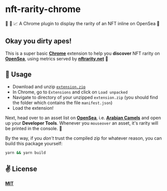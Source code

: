 # nft-rarity-chrome
💸 🧸 📈 A Chrome plugin to display the rarity of an NFT inline on OpenSea 🌊

## Okay you dirty apes!
This is a super basic [**Chrome**](https://www.google.co.uk/chrome/) extension to help you **discover** NFT rarity on [**OpenSea**](https://opensea.io/), using metrics served by [**nftrarity.net**](https://nftrarity.net/) 💖

## 🚀 Usage

 - Download and unzip [`extension.zip`](./extension.zip)
 - In Chrome, go to `Extensions` and click on `Load unpacked`
 - Navigate to directory of your unzipped `extension.zip` (you should find the folder which contains the file `manifest.json`)
 - Load the extension!

Next, head over to an asset list on [**OpenSea**](https://opensea.io/), i.e. [**Arabian Camels**](https://opensea.io/assets/arabian-camels) and open up your  **Developer Tools**. Whenever you `mouseover` an asset, it's rarity will be printed in the console. 💪

By the way, if you _don't_ trust the compiled zip for whatever reason, you can build this package yourself:

```sh
yarn && yarn build
```

## ✌️ License
[**MIT**](./LICENSE)

